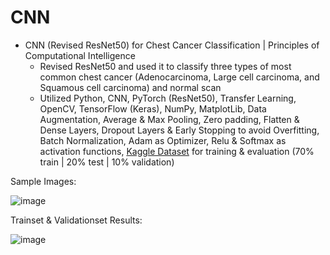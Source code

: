 # CNN

* CNN (Revised ResNet50) for Chest Cancer Classification | Principles of Computational Intelligence
  * Revised ResNet50 and used it to classify three types of most common chest cancer (Adenocarcinoma, Large cell carcinoma, and Squamous cell carcinoma) and normal scan
  * Utilized Python, CNN, PyTorch (ResNet50), Transfer Learning, OpenCV, TensorFlow (Keras), NumPy, MatplotLib, Data Augmentation, Average & Max Pooling, Zero padding, Flatten & Dense Layers, Dropout Layers & Early Stopping to avoid Overfitting, Batch Normalization, Adam as Optimizer, Relu & Softmax as activation functions, [Kaggle Dataset](https://www.kaggle.com/datasets/mohamedhanyyy/chest-ctscan-images) for training & evaluation (70% train | 20% test | 10% validation)

Sample Images:

![image](https://github.com/amirbelbasi/cancer-detector/assets/58425120/20497e53-a471-43e5-a21d-ff66219a037a)

Trainset & Validationset Results:

![image](https://github.com/amirbelbasi/CNN/assets/58425120/9d5ab93b-a6e6-4bd6-960c-e14f9f219edc)
